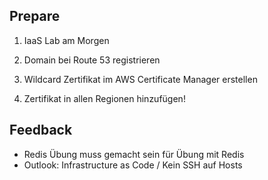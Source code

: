 ## Prepare

1. IaaS Lab am Morgen

2. Domain bei Route 53 registrieren

3. Wildcard Zertifikat im AWS Certificate Manager erstellen

4. Zertifikat in allen Regionen hinzufügen!

## Feedback

- Redis Übung muss gemacht sein für Übung mit Redis
- Outlook: Infrastructure as Code / Kein SSH auf Hosts
